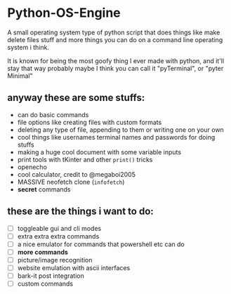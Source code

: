 # Python-OS-Engine
A small operating system type of python script that does things like make delete files stuff and more things you can do on a command line operating system i think.

It is known for being the most goofy thing I ever made with python, and it'll stay that way probably maybe I think
you can call it "pyTerminal", or "pyter Minimal"

## anyway these are some stuffs:
- can do basic commands
- file options like creating files with custom formats
- deleting any type of file, appending to them or writing one on your own
- cool things like usernames terminal names and passwords for doing stuffs
- making a huge cool document with some variable inputs
- print tools with tKinter and other `print()` tricks
- openecho
- cool calculator, credit to @megaboi2005
- MASSIVE neofetch clone (`infofetch`)
- **secret** commands

## these are the things i want to do:
- [ ] toggleable gui and cli modes
- [ ] extra extra extra commands
- [ ] a nice emulator for commands that powershell etc can do
- [ ] **more commands**
- [ ] picture/image recognition
- [ ] website emulation with ascii interfaces
- [ ] bark-it post integration
- [ ] custom commands
